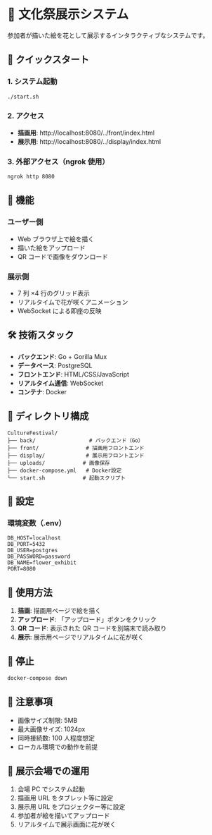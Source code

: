 # 🌸 文化祭展示システム

参加者が描いた絵を花として展示するインタラクティブなシステムです。

## 🚀 クイックスタート

### 1. システム起動

```bash
./start.sh
```

### 2. アクセス

- **描画用**: http://localhost:8080/../front/index.html
- **展示用**: http://localhost:8080/../display/index.html

### 3. 外部アクセス（ngrok 使用）

```bash
ngrok http 8080
```

## 🎯 機能

### ユーザー側

- Web ブラウザ上で絵を描く
- 描いた絵をアップロード
- QR コードで画像をダウンロード

### 展示側

- 7 列 ×4 行のグリッド表示
- リアルタイムで花が咲くアニメーション
- WebSocket による即座の反映

## 🛠 技術スタック

- **バックエンド**: Go + Gorilla Mux
- **データベース**: PostgreSQL
- **フロントエンド**: HTML/CSS/JavaScript
- **リアルタイム通信**: WebSocket
- **コンテナ**: Docker

## 📁 ディレクトリ構成

```
CultureFestival/
├── back/                 # バックエンド（Go）
├── front/               # 描画用フロントエンド
├── display/             # 展示用フロントエンド
├── uploads/            # 画像保存
├── docker-compose.yml   # Docker設定
└── start.sh            # 起動スクリプト
```

## 🔧 設定

### 環境変数（.env）

```env
DB_HOST=localhost
DB_PORT=5432
DB_USER=postgres
DB_PASSWORD=password
DB_NAME=flower_exhibit
PORT=8080
```

## 🎨 使用方法

1. **描画**: 描画用ページで絵を描く
2. **アップロード**: 「アップロード」ボタンをクリック
3. **QR コード**: 表示された QR コードを別端末で読み取り
4. **展示**: 展示用ページでリアルタイムに花が咲く

## 🛑 停止

```bash
docker-compose down
```

## 📝 注意事項

- 画像サイズ制限: 5MB
- 最大画像サイズ: 1024px
- 同時接続数: 100 人程度想定
- ローカル環境での動作を前提

## 🎉 展示会場での運用

1. 会場 PC でシステム起動
2. 描画用 URL をタブレット等に設定
3. 展示用 URL をプロジェクター等に設定
4. 参加者が絵を描いてアップロード
5. リアルタイムで展示画面に花が咲く
